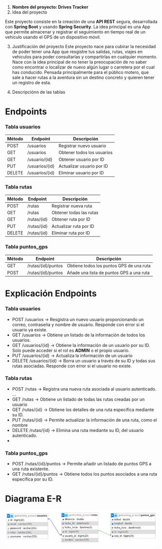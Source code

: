 

1. **Nombre del proyecto: Drives Tracker**
2. Idea del proyecto

Este proyecto consiste en la creación de una **API REST** segura, desarrollada con **Spring Boot** y usando **Spring Security**.
La idea principal es una App que permite almacenar y registrar el seguimiento en tiempo real de un vehículo usando el GPS de un dispositivo móvil.

3. Justificación del proyecto
Este proyecto nace para cubirar la necesidad de poder tener una App que resgistre tus salidas, rutas, viajes en vehiculos para poder consultarlas y compartirlas en cualquier momento. Nace con la idea principal de no tener la preocupación de no saber como encontrar o localizar de nuevo algún lugar o carretera por el cual has conducido.
Pensada principalmente para el público motero, que sale a hacer rutas a la aventura sin un destino concreto y quieren tener un registro de esta.

4. Descripciónn de las tablas 



# Endpoints
### Tabla usuarios
| Método | Endpoint       | Descripción                |
|--------|----------------|----------------------------|
| POST   | /usuarios      | Registrar nuevo usuario    |
| GET    | /usuarios      | Obtener todos los usuarios |
| GET    | /usuario/{id}  | Obtener usuario por ID     |
| PUT    | /usuarios/{id} | Actualizar usuario por ID  |
| DELETE | /usuarios/{id} | Eliminar usuario por ID    |

### Tabla rutas
| Método | Endpoint    | Descripción             |
|--------|-------------|-------------------------|
| POST   | /rutas      | Registrar nueva ruta    |
| GET    | /rutas      | Obtener todas las rutas |
| GET    | /rutas/{id} | Obtener ruta por ID     |
| PUT    | /rutas/{id} | Actualizar ruta por ID  |
| DELETE | /rutas/{id} | Eliminar ruta por ID    |

### Tabla puntos_gps
| Método | Endpoint           | Descripción                              |
|--------|--------------------|------------------------------------------|
| GET    | /rutas/{id}/puntos | Obtiene todos los puntos GPS de una ruta |
| POST   | /rutas/{id}/puntos | Añade una lista de puntos GPS a una ruta |

# Explicación Endpoints
### Tabla usuarios
- POST /usuarios -> Resgistra un nuevo usuario proporcionando un correo, contraseña y nombre de usuario. Responde con error si el usuario ya existe.
- GET /usuarios -> Obtiene un listado de la información de todos los usuarios.
- GET /usuarios/{id} -> Obtiene la información de un usuario por su ID. Solo puede acceder si el rol es **ADMIN** o el propio usuario.
- PUT /usuarios/{id} -> Actualiza la información de un usuario
- DELETE /usuarios/{id} -> Borra un usuario a través de su ID y todas sus rutas asociadas. Responde con error si el usuario no existe.

### Tabla rutas
- POST /rutas -> Registra una nueva ruta asociada al usuario autenticado. ...
- GET /rutas -> Obtiene un listado de todas las rutas creadas por un usuario
- GET /rutas/{id} -> Obtiene los detalles de una ruta específica mediante su ID.
- PUT /rutas/{id} -> Permite actualizar la información de una ruta, como el nombre
- DELETE /rutas/{id} -> Elimina una ruta mediante su ID, del usuario autenticado.
- 
### Tabla puntos_gps
- POST /rutas/{id}/puntos -> Permite añadir un listado de puntos GPS a una ruta existente.
- GET /rutas/{id}/puntos -> Obtiene todos los puntos asociados a una ruta específica por su ID.


# Diagrama E-R 
![Diagrama E-R](src/main/resources/Diagrama_GPSTracking.png)